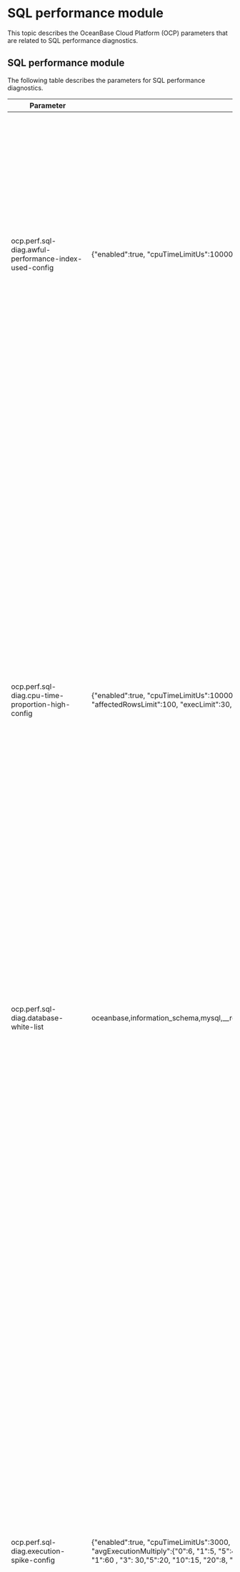 SQL performance module 
===========================================

This topic describes the OceanBase Cloud Platform (OCP) parameters that are related to SQL performance diagnostics. 

SQL performance module 
-------------------------------------------

The following table describes the parameters for SQL performance diagnostics. 


| Parameter | Default value |Description|
|-----|---|------|
| ocp.perf.sql-diag.awful-performance-index-used-config               | {"enabled":true, "cpuTimeLimitUs":100000, "execPsLimit":5.0, "fullLogicalReadsLimit":10000}  | The diagnostic parameter for poor performance despite the use of index. Parameters:  <ul><li> enabled: specifies whether to enable this check item.   </li><li> execPsLimit: specifies the number of executions per second.   </li><li> cpuTimeLimitUs: specifies the average CPU time (μs).   </li><li> fullLogicalReadsLimit: specifies the number of logical reads. </li></ul>   Diagnostic objects: SQL queries that meet the following conditions during the diagnostic period: The average CPU time \> cpuTimeLimitUs \&\& The actual logical reads \> fullLogicalReadsLimit \&\& The full table scan is not performed \&\& The execution frequency \> \$execPsLimit |
| ocp.perf.sql-diag.cpu-time-proportion-high-config                   | {"enabled":true, "cpuTimeLimitUs":10000, "execPsLimit":10.0, "maxCpuTimeLimitUs":30000, "affectedRowsLimit":100, "execLimit":30, "sqlCountLimit":20, "cpuTimePercentLimit":20}  | The diagnostic parameter for a high CPU time percentage for execution. Parameters:  <ul><li> enabled: specifies whether to enable this check item.   </li><li>execPsLimit: specifies the execution frequency, which is the number of executions per second.   </li><li> cpuTimeLimitUs: specifies the average CPU time (μs).   </li><li> maxCpuTimeLimitUs: specifies the upper limit of the CPU time.   </li><li> affectedRowsLimit: specifies the number of affected rows.   </li><li> execPsLimit: specifies the total number of executions.   </li><li> sqlCountLimit: specifies the number of SQL queries.   </li><li> cpuTimePercentLimit: specifies the CPU time percentage. </ul>   Diagnostic objects: SQL queries that meet the following conditions during the diagnostic period: The average CPU time \> \$cpuTimeLimitUs \|\| The number of affected rows \> \$affectedRowsLimit \|\| The upper limit of CPU time \> \$maxCpuTimeLimitUs \&\& The execution frequency \>= \$execPsLimit. Diagnostic criteria: During the diagnostics period, if all the following conditions are met, the CPU time percentage is considered high. </br>1) The percentage of the CPU time of the diagnosed SQL query to the CPU time of the tenant exceeds \$cpuTimePercentLimit. </br>2) The total number of SQL executions by the tenant exceeds \$execLimit. </br>3) The number of unique SQL queries executed by the tenant is greater than \$sqlCountLimit. |
| ocp.perf.sql-diag.database-white-list  | oceanbase,information_schema,mysql,__recyclebin,sys,__public  | The names of the databases to be skipped in SQL diagnostics. |
| ocp.perf.sql-diag.execution-spike-config                            | {"enabled":true, "cpuTimeLimitUs":3000, "execPsLimit":5.0, "pointsLimit":5, "compareMin":20, "avgExecutionMultiply":{"0":6, "1":5, "5":4, "10":3, "50": 2.5, "100": 2, "500": 1.6}, "stdExecutionMultiply":{"0":80, "1":60 , "3": 30,"5":20, "10":15, "20":8, "30":6, "50":5, "80":4}} | The diagnostic parameter for execution spikes. Parameters:  <ul> <li>enabled: specifies whether to enable this check item.   </li><li> execPsLimit: specifies the execution frequency, which is the number of executions per second.   </li><li> cpuTimeLimitUs: specifies the average CPU time (μs).   </li><li> pointsLimit: specifies the number of points.   </li><li> compareMin: specifies the time of comparison (min).   </li><li> avgExecutionMultiply: specifies the multiple of the average execution frequency.   </li><li> stdExecutionMultiply: specifies the multiple of the standard deviation of the execution frequency.</li></ul>    Diagnostic objects: SQL queries that meet the following conditions during the diagnostic period: The average CPU time \>= \$cpuTimeLimitUs \&\& The average number of executions per second \>= \$execPsLimit.  Diagnostic criteria:</br> 1. Find the SQL queries that meet the diagnostic conditions within the last \$compareMin before the diagnosis. Calculate the average execution frequency per minute (avg_exec_ps) of the SQL queries, the standard deviation of the execution frequency (std_exec_ps) in the last \$compareMin, and the ratio of the standard deviation to the average (range_percent). In other words, the following statistics are calculated: <ul><li> Historical average execution frequency (avg_exec_ps)   </li><li> Standard deviation (std_exec_ps)   </li><li> range_percent (std_exec_ps / avg_exec_ps \* 100). </li></ul>    2. Then, calculate the average number of executions per second (exec_ps) of the SQL query. If the exec_ps parameter meets all the following conditions at the same time, the SQL query is considered an execution spike: <ul><li> exec_ps \>= avg_exec_ps \* \$multiple_value_1   </li><li> exec_ps \>= avg_exec_ps + std_exec_ps \* \$multiple_value_2  </li></ul>  **Note:** </br> The value of multiple_value_1 parameter varies with that of the avg_exec_ps parameter, depending on the value of the avgExecutionMultiply parameter.  When avg_exec_ps \> 500, multiple_value_1 = 1.6. Likewise, 100 -\> 2, 50 -\> 2.5, 10 -\> 3, 5 -\> 4, and 1 -\> 5.   </br> The value of multiple_value_2 parameter varies with that of the range_percent parameter, depending on the value of the stdExecutionMultiply parameter. When range_percent \> 80, multiple_value_ 2 = 4. Likewise, 50 -\> 5, 30 -\> 6, 20 -\> 8, 10 -\> 15, 5 -\> 20, 3 -\> 30, 1 -\> 60, and 0 -\> 80.       |
| ocp.perf.sql-diag.index-diagnoser-config                            | {"enabled":true,"schedulePeriodMin":5, "coreThreadSize":10, "maxThreadSize":50,"maxQueueSize":10000,"diagPeriodSec":300,"diagOffsetSec":60,"maxDiagPeriodSec":1800} | The parameter for SQL index diagnostics. It takes effect after a restart.  We recommend that you leave this parameter unchanged. |
| ocp.perf.sql-diag.ineffective-hint-config  | {"enabled":true, "execPsLimit":5.0, "cpuTimeLimitUs":20000} | The diagnostic parameter for inactive hints. Parameters:  <ul> <li>enabled: specifies whether to enable this check item.   </li><li> execPsLimit: specifies the execution frequency, which is the number of executions per second.   </li><li> cpuTimeLimitUs: specifies the average CPU time (μs). </li> </ul>  Diagnostic objects: SQL queries that meet the following conditions during the diagnostic period: The average CPU time \>= \$cpuTimeLimitUs \&\& The executions frequency \>= \$execPsLimit. Diagnostic criteria: If the index specified in the hint is inconsistent with that of the execution plan,the hint is inactive.    |
| ocp.perf.sql-diag.perf-diagnoser-config  | {"enabled":true,"schedulePeriodMin":5, "coreThreadSize":10, "maxThreadSize":50,"maxQueueSize":10000,"diagPeriodSec":300,"diagOffsetSec":60,"maxDiagPeriodSec":1800}  | The parameter for SQL performance diagnostics. It takes effect after a restart.  We recommend that you leave this parameter unchanged.   |
| ocp.perf.sql-diag.performance-degradation-after-plan-changed-config | {"enabled":true, "compareMin":5, "cpuTimeMultiply":{"0":50, "1":30, "10":10, "100":8, "1000":6}}   | The diagnostic parameter for changes in the execution plan and performance degradation. Parameters  <ul><li> enabled: specifies whether to enable this check item.   </li><li> cpuTimeMultiply: specifies the multiple of CPU time. If the current average CPU time is greater than 0 ms, the performance is considered degraded only when the CPU time is increased by at least 50 times after the execution plan is changed. If the current average CPU time is greater than 1 ms, the performance is considered degraded when the CPU time is increased by at least 30 times, and so forth.   </li><li> compareMin: specifies the time of performance comparison (min). </li></ul>   Evaluation criteria: The performance is considered degraded if the average CPU time of the SQL query within \$compareMin is increased by more times than the specified multiple of CPU time after the execution plan is changed. |
| ocp.perf.sql-diag.performance-degradation-config | {"enabled":true, "cpuTimeLimitUs":10000, "execPsLimit":5.0, "maxCpuTimeLimitUs":30000, "affectedRowsLimit":100, "execLimit":5, "compareMin":20, "cpuTimeMultiply":{"0":50, "1":30, "10":10, "100":8, "1000":6}}  | The diagnostic parameter for performance degradation.  <ul><li> enabled: specifies whether to enable this check item.   </li><li> execPsLimit: specifies the execution frequency, which is the number of executions per second.   </li><li> cpuTimeLimitUs: specifies the average CPU time (μs).   </li><li> maxCpuTimeLimitUs: specifies the upper limit of the CPU time.   </li><li> affectedRowsLimit: specifies the number of affected rows.   </li><li> execPsLimit: specifies the total number of executions.   </li><li> compareMin: specifies the source time (min) of the baseline data. It is the last \$compareMin before the diagnosis.   </li><li> cpuTimeMultiply: specifies the multiple of CPU time. If the current CPU time is greater than 0 ms, the performance is considered degraded only when the CPU time is increased by at least 50 times after the execution plan is changed. If the current average CPU time is greater than 1 ms, the performance is considered degraded when the CPU time is increased by at least 30 times, and so forth. </li></ul>   Diagnostic conditions: The average CPU time \> \$cpuTimeLimitUs \|\| The number of affected rows \> \$affectedRowsLimit \|\| The upper limit of CPU time \> \$maxCpuTimeLimitUs \&\& The execution frequency \> \$execPsLimit.  Diagnostic criteria: A baseline number of executions is taken as the reference for comparison. The baseline number of executions must be greater than \$execulimit. Otherwise, it cannot be used as the reference for comparison. After the reference for comparison is determined, the performance is considered degraded when the SQL query under diagnosis meets all the following conditions at the same time:  <ul><li> The current average CPU time \>= The baseline CPU time \* \$cpuTimeMultiply. The default value of cpuTimeMultiply is 6.   </li><li> Current execution frequency \>= Baseline execution frequency \* 0.5 </li></ul> |
| ocp.perf.sql-diag.query-timeout  | 30000000 | Specifies the timeout threshold of SQL diagnostic queries (μs). |
| ocp.perf.sql-diag.row-lock-contention-high-config                   | {"enabled":true, "execPsLimit":0, "cpuTimeLimitUs":1000, "elapsedTimeLimitUs":0}  | The diagnostic parameter for high row lock contention.  <ul><li> enabled: specifies whether to enable this check item.   </li><li>execPsLimit: specifies the execution frequency, which is the number of executions per second.   </li><li> cpuTimeLimitUs: specifies the average CPU time (μs).   </li><li> elapsedTimeLimitUs: specifies the average response time (μs).   </li></ul> Diagnostic objects: SQL queries that meet the following conditions during the diagnostic period:  The execution frequency \> \$execPsLimit \&\& The average CPU time \> \$cpuTimeLimitUs \&\& The average response time \> \$elapsedTimeLimitUs. </br>**Note:**  The elapsedTimeLimitUs parameter is used only when it is configured. Diagnostic criteria: A SQL query is considered to have caused high row lock contention if its type is %select%for%update%.   |
| ocp.perf.sql-diag.table-scan-index-not-exists-config   | {"enabled":true, "execPsLimit":1.0, "cpuTimeLimitUs":20000}  | The diagnostic parameter for the full-table scan without any indexes available.  <ul><li> enabled: specifies whether to enable this check item.   </li><li> execPsLimit: specifies the execution frequency, which is the number of executions per second.   </li><li> cpuTimeLimitUs: specifies the average CPU time (μs). </li></ul>   Diagnostic objects: SQL queries that meet the following conditions during the diagnostic period: table_scan \> 0 in the v$sql_audit view. These queries involve full table scans.  Diagnostic criteria: No index is available if the following conditions are met:  <ul><li> A single table is scanned and it has no index.  </li><li> Multiple tables are scanned and some tables have no index.  </li> </ul>  |
| ocp.perf.sql-diag.table-scan-index-not-used-config                  | {"enabled":true, "execPsLimit":1.0, "cpuTimeLimitUs":2000}  | The diagnostic parameter for a full-table scan without using the index. <ul> <li> enabled: specifies whether to enable this check item.   </li><li> execPsLimit: specifies the execution frequency, which is the number of executions per second.   </li><li> cpuTimeLimitUs: specifies the average CPU time (μs).</li> </ul>   Diagnostic objects: SQL queries that meet the following conditions during the diagnostic period:  The execution frequency \> \$execPsLimit, the average CPU Time \> \$cpuTimeLimitUs, and a full-table scan is performed. Diagnostic criteria: The index is not used.   |
| ocp.perf.sql.diag-plan-change-config     | {"enabled":true,"schedulePeriodMin":5, "coreThreadSize":10, "maxThreadSize":50,"maxQueueSize":10000,"diagPeriodSec":300,"diagOffsetSec":300,"maxDiagPeriodSec":1800}  | The parameter for scheduling of diagnostic tasks.  We recommend that you leave this parameter unchanged.   |
| ocp.perf.sql.max-query-range  | 24h  | Specifies the maximum length of time range for querying SQL performance data. Default value: 24h.  If the time range of a query you specified on the **TopSQL** or **SlowSQL** tab exceeds the value of this parameter, an error is returned when you submit the query.  |
| ocp.perf.sql.plan-hist-level0-granularity  | 30s  | Specifies the time interval for OCP to aggregate the performance data of the Level 0 SQL execution plans, or plans for short.  By default, OCP collects and aggregates the performance data of plans once every 30s. The performance data is stored in specific tables for use in TopSQL diagnostics.  You can increase this value to relieve the storage pressure for the MetaDB and MonitorDB of OCP.   |
| ocp.perf.sql.plan-hist-level0-query-interval  | 2h | Specifies the maximum time range for querying the Level 0 plan performance data.  If the specified query time range exceeds this value, OCP queries data tables with larger aggregation time intervals.  |
| ocp.perf.sql.plan-hist-level0-retention    | 5d  | Specifies the period for retaining performance data partitions of Level 0 plans.  Performance data partitions are created by day. By default, the data is retained for only five days. Partitions that have been retained for more than five days are automatically deleted.   |
| ocp.perf.sql.prepare-partition-ahead    | 8  | Specifies the number of days for creating performance data partitions before the diagnosis. You need to specify the period in days.   |
| ocp.perf.sql.query-timeout   | 30000000  | Specifies the timeout threshold for SQL performance data queries (μs).   |
| ocp.perf.sql.sql-hist-level0-granularity   | 30s  | Specifies the time interval for OCP to aggregate the performance data of the Level 0 SQL queries.  </br>**Note:**  To improve the performance of monitoring metric collection, OCP collects and aggregates SQL performance data at different time intervals for TopSQL diagnostics. The data is divided into three levels and is collected and stored in table partitions of the corresponding levels by day. The retention period for performance data partitions is specified by a fixed parameter.  For the same type of performance data, a larger time interval requires less storage space.  |
| ocp.perf.sql.sql-hist-level0-query-interval  | 2h | Specifies the maximum time range for querying the Level 0 SQL performance data.  If the time range you specified on the **TopSQL** tab exceeds this value, OCP queries the Level 1 SQL performance data tables.     |
| ocp.perf.sql.sql-hist-level0-retention     | 2d  | Specifies the retention period for partitions of Level 0 SQL performance data.  Partitions for Level 0 SQL performance data are created by day. By default, the MetaDB and MonitorDB of OCP only retains partitions created in the last two days.    |
| ocp.perf.sql.sql-hist-level1-granularity   | 2m  | Specifies the time interval for OCP to aggregate the performance data of the Level 1 SQL queries. By default, OCP aggregates SQL performance data once every 2 minutes and writes the data into Level 2 SQL performance data tables.     |
| ocp.perf.sql.sql-hist-level1-query-interval   | 12h  | Specifies the maximum time interval for querying the Level 1 SQL performance data.  If the time range you specified on the **TopSQL** tab exceeds this value, OCP queries the Level 2 SQL performance data tables.    |
| ocp.perf.sql.sql-hist-level1-retention    | 8d  | Specifies the retention period for partitions of Level 1 SQL performance data.     |
| ocp.perf.sql.sql-hist-level2-granularity   | 10m  | Specifies the time interval for OCP to aggregate the performance data of the Level 2 SQL queries. By default, OCP aggregates SQL performance data once every 10 minutes and writes the data into Level 2 SQL performance data tables.     |
| ocp.perf.sql.sql-hist-level2-query-interval   | 48h  | Specifies the maximum time interval for querying the Level 2 SQL performance data.  Regardless of whether the time range you specified exceeds this value, OCP queries the Level 2 SQL performance data tables.     |
| ocp.perf.sql.sql-hist-level2-retention   | 15d  | Specifies the retention period for partitions of Level 2 SQL performance data.     |


